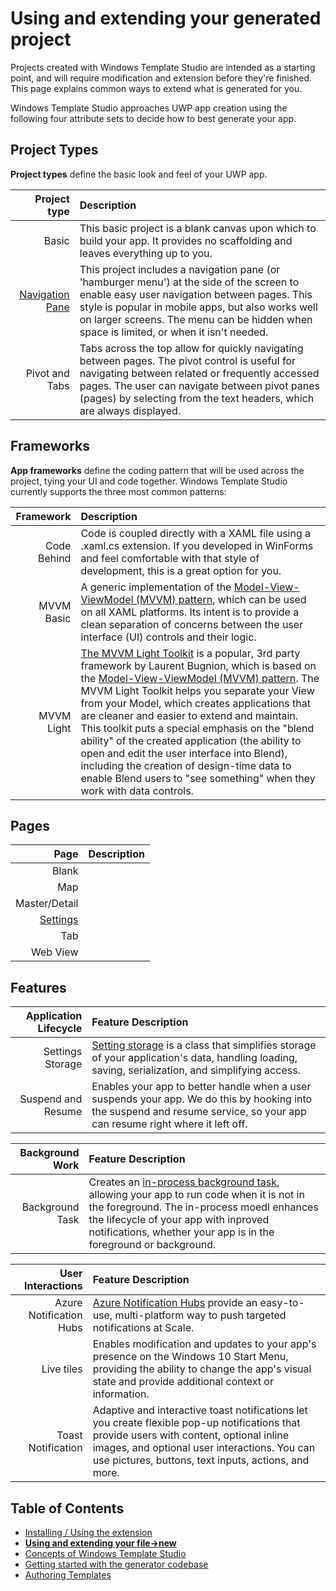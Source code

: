 ﻿# Using and extending your generated project

Projects created with Windows Template Studio are intended as a starting point, and will require modification and extension before they're finished. This page explains common ways to extend what is generated for you.

Windows Template Studio approaches UWP app creation using the following four attribute sets to decide how to best generate your app.

## Project Types
**Project types** define the basic look and feel of your UWP app.

| Project type | Description |
|-------------:|:------------|
| Basic | This basic project is a blank canvas upon which to build your app. It provides no scaffolding and leaves everything up to you. |
| [Navigation Pane](projectTypes/navigationpane.md) | This project includes a navigation pane (or 'hamburger menu') at the side of the screen to enable easy user navigation between pages. This style is popular in mobile apps, but also works well on larger screens. The menu can be hidden when space is limited, or when it isn't needed.|
| Pivot and Tabs | Tabs across the top allow for quickly navigating between pages. The pivot control is useful for navigating between related or frequently accessed pages. The user can navigate between pivot panes (pages) by selecting from the text headers, which are always displayed.|


## Frameworks
**App frameworks** define the coding pattern that will be used across the project, tying your UI and code together. Windows Template Studio currently supports the three most common patterns:

| Framework    | Description |
|-------------:|:------------|
| Code Behind  | Code is coupled directly with a XAML file using a .xaml.cs extension. If you developed in WinForms and feel comfortable with that style of development, this is a great option for you. |
| MVVM Basic   | A generic implementation of the [Model-View-ViewModel (MVVM) pattern](https://en.wikipedia.org/wiki/Model%E2%80%93view%E2%80%93viewmodel), which can be used on all XAML platforms. Its intent is to provide a clean separation of concerns between the user interface (UI) controls and their logic. |
| MVVM Light   | [The MVVM Light Toolkit](http://www.mvvmlight.net/) is a popular, 3rd party framework by Laurent Bugnion, which is based on the [Model-View-ViewModel (MVVM) pattern](https://en.wikipedia.org/wiki/Model%E2%80%93view%E2%80%93viewmodel). The MVVM Light Toolkit helps you separate your View from your Model, which creates applications that are cleaner and easier to extend and maintain. This toolkit puts a special emphasis on the "blend ability" of the created application (the ability to open and edit the user interface into Blend), including the creation of design-time data to enable Blend users to "see something" when they work with data controls. |

## Pages

| Page         | Description |
|-------------:|:------------|
| Blank | |
| Map | |
| Master/Detail | |
| [Settings](pages/settings.md) | |
| Tab | |
| Web View | |


## Features


| Application Lifecycle | Feature Description |
|-------------------:|:------------|
| Settings Storage       | [Setting storage](https://docs.microsoft.com/en-us/uwp/api/windows.storage.applicationdata) is a class that simplifies storage of your application's data, handling loading, saving, serialization, and simplifying access. |
| Suspend and Resume     | Enables your app to better handle when a user suspends your app. We do this by hooking into the suspend and resume service, so your app can resume right where it left off. |

| Background Work    | Feature Description |
|-------------------:|:------------|
| Background Task        | Creates an [in-process background task](https://docs.microsoft.com/en-us/windows/uwp/launch-resume/create-and-register-an-inproc-background-task), allowing your app to run code when it is not in the foreground. The in-process moedl enhances the lifecycle of your app with inproved notifications, whether your app is in the foreground or background. |

| User Interactions  | Feature Description |
|-------------------:|:------------|
| Azure Notification Hubs | [Azure Notification Hubs](https://docs.microsoft.com/en-us/azure/notification-hubs/notification-hubs-push-notification-overview) provide an easy-to-use, multi-platform way to push targeted notifications at Scale. |
| Live tiles              | Enables modification and updates to your app's presence on the Windows 10 Start Menu, providing the ability to change the app's visual state and provide additional context or information. |
| Toast Notification      | Adaptive and interactive toast notifications let you create flexible pop-up notifications that provide users with content, optional inline images, and optional user interactions. You can use pictures, buttons, text inputs, actions, and more. |


## Table of Contents

* [Installing / Using the extension](getting-started-extension.md)
* [**Using and extending your file->new**](getting-started-endusers.md)
* [Concepts of Windows Template Studio](readme.md)
* [Getting started with the generator codebase](getting-started-developers.md)
* [Authoring Templates](templates.md)
